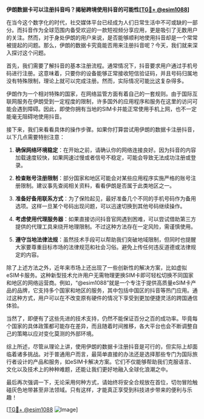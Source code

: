 **伊朗数据卡可以注册抖音吗？揭秘跨境使用抖音的可能性[[TG💪+ @esim1088](https://t.me/s/esim1088)]**

在当今这个数字化的时代，社交媒体平台已经成为人们日常生活中不可或缺的一部分。而抖音作为全球范围内备受欢迎的一款短视频分享应用，更是吸引了无数用户的关注。然而，对于身处伊朗的用户来说，是否能够顺利地使用抖音却是一个常常被提起的问题。那么，伊朗的数据卡究竟能否用来注册抖音呢？今天，我们就来深入探讨这个问题。

首先，我们需要了解抖音的基本注册流程。通常情况下，抖音要求用户通过手机号码进行注册。这意味着，只要你的设备能够正常接收短信验证码，并且号码归属地没有特殊限制，理论上就可以完成注册。然而，实际情况可能比这复杂得多。

伊朗作为一个相对特殊的国家，在网络监管方面有着自己的一套规则。由于国际互联网服务在伊朗受到一定程度的限制，许多国外的应用程序和服务在这里的访问可能会遇到障碍。因此，即使你拥有当地的SIM卡并能正常使用手机上网，也不一定能毫无阻碍地使用抖音。

接下来，我们来看看具体的操作步骤。如果你打算尝试用伊朗的数据卡注册抖音，以下几点需要特别注意：

1. **确保网络环境稳定**：在开始之前，请确认你的网络连接良好。因为抖音的内容加载速度较快，如果网速过慢或者信号不稳定，可能会导致无法成功注册或登录。

2. **检查账号注册限制**：部分国家和地区可能会对某些应用程序实施严格的账号注册限制。建议事先查阅相关资料，看看伊朗是否属于此类地区之一。

3. **准备好备用联系方式**：为了保险起见，最好准备几个不同的手机号码作为备用选项。这样一旦某个号码出现问题，可以迅速切换到其他号码继续操作。

4. **考虑使用代理服务器**：如果直接访问抖音官网遇到困难，可以尝试借助第三方提供的代理工具来绕开地理限制。不过这种方法存在一定风险，需谨慎使用。

5. **遵守当地法律法规**：虽然技术手段可以帮助我们突破地域限制，但同时也提醒大家要尊重目标市场的法律规范和社会习俗。避免上传任何违反道德或法律规定的内容。

除了上述方法之外，近年来市场上还出现了一些创新性的解决方案，比如虚拟eSIM卡服务。这种新型技术允许用户无需物理更换SIM卡即可轻松切换不同国家和地区的网络运营商。例如，“@esim1088”就是一个专注于提供高质量eSIM卡产品的品牌，它支持多个国家和地区的服务，其中包括中国区的抖音等热门应用。通过这种方式，用户可以在不改变原有硬件的情况下享受到更加便捷灵活的跨国通信体验。

当然了，即便有了这些先进的技术支持，仍然不能保证百分之百的成功率。毕竟每个国家的具体政策都可能存在差异，而且随着时间推移，各大平台也会不断调整自己的策略以应对变化莫测的外部环境。

综上所述，尽管从理论上讲，使用伊朗的数据卡注册抖音是可行的，但实际上却面临着诸多挑战。对于普通用户而言，最简单直接的办法还是选择那些专门为国际旅行者设计的产品和服务，如eSIM卡解决方案。它们不仅能够帮助我们克服语言、文化以及技术上的种种难题，还能让我们更好地融入全球化浪潮之中。

最后再次强调一下，无论采用何种方式，请始终将安全合规放在首位，切勿冒险触碰灰色地带甚至非法领域。只有这样，才能真正享受到科技进步带来的便利与乐趣！

[[TG💪+ @esim1088](https://t.me/s/esim1088) ![Image](https://i.postimg.cc/4NQfJmqS/Snipaste-2025-05-13-00-14-12.png)]